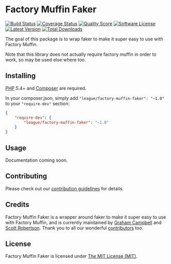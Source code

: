 Factory Muffin Faker
====================

[![Build Status](https://img.shields.io/travis/thephpleague/factory-muffin-faker/master.svg?style=flat-square)](https://travis-ci.org/thephpleague/factory-muffin-faker)
[![Coverage Status](https://img.shields.io/scrutinizer/coverage/g/thephpleague/factory-muffin-faker/master.svg?style=flat-square)](https://scrutinizer-ci.com/g/thephpleague/factory-muffin-faker/code-structure/master)
[![Quality Score](https://img.shields.io/scrutinizer/g/thephpleague/factory-muffin-faker/master.svg?style=flat-square)](https://scrutinizer-ci.com/g/thephpleague/factory-muffin-faker/?branch=master)
[![Software License](https://img.shields.io/badge/license-MIT-brightgreen.svg?style=flat-square)](LICENSE)
[![Latest Version](https://img.shields.io/github/release/thephpleague/factory-muffin-faker.svg?style=flat-square)](https://github.com/thephpleague/factory-muffin-faker/releases)
[![Total Downloads](https://img.shields.io/packagist/dt/league/factory-muffin-faker.svg?style=flat-square)](https://packagist.org/packages/league/factory-muffin-faker)

The goal of this package is to wrap faker to make it super easy to use with Factory Muffin.

Note that this library does not actually require factory muffin in order to work, so may be used else where too.


## Installing

[PHP](https://php.net) 5.4+ and [Composer](https://getcomposer.org) are required.

In your composer.json, simply add `"league/factory-muffin-faker": "~1.0"` to your `"require-dev"` section:
```json
{
    "require-dev": {
        "league/factory-muffin-faker": "~1.0"
    }
}
```


## Usage

Documentation coming soon.


## Contributing

Please check out our [contribution guidelines](CONTRIBUTING.md) for details.


## Credits

Factory Muffin Faker is a wrapper around faker to make it super easy to use with Factory Muffin, and is currently maintained by [Graham Campbell](https://github.com/GrahamCampbell) and [Scott Robertson](https://github.com/scottrobertson). Thank you to all our wonderful [contributors](https://github.com/thephpleague/factory-muffin-faker/contributors) too.


## License

Factory Muffin Faker is licensed under [The MIT License (MIT)](LICENSE).
